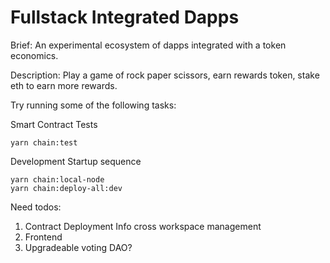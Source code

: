 # Fullstack Integrated Dapps

Brief: An experimental ecosystem of dapps integrated with a token economics.

Description: Play a game of rock paper scissors, earn rewards token, stake eth to earn more rewards.

Try running some of the following tasks:

Smart Contract Tests

```shell
yarn chain:test
```

Development Startup sequence

```shell
yarn chain:local-node
yarn chain:deploy-all:dev
```

Need todos:

1. Contract Deployment Info cross workspace management
2. Frontend
3. Upgradeable voting DAO?
